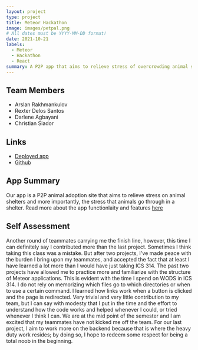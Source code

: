 ```yaml
---
layout: project
type: project
title: Meteor Hackathon
image: images/petpal.png
# All dates must be YYYY-MM-DD format!
date: 2021-10-21
labels:
  - Meteor
  - Hackathon
  - React
summary: A P2P app that aims to relieve stress of overcrowding animal shelters and also the stress that animals go through being admitted to a shelter.
---
```


## Team Members
- Arslan Rakhmankulov
- Rexter Delos Santos
- Darlene Agbayani
- Christian Siador

## Links
- [Deployed app](https://petpal.meteorapp.com/)
- [Github](https://github.com/team404-Meteor/PetPal)

## App Summary
Our app is a P2P animal adoption site that aims to relieve stress on animal shelters and more importantly, the stress that animals go through in a shelter. Read more about the app functionlaity and features [here](https://team404-meteor.github.io/PetPal/)

## Self Assessment
Another round of teammates carrying me the finish line, however, this time I can definitely say I contributed more than the last project. Sometimes I think taking this class was a mistake. But after two projects, I've made peace with the burden I bring upon my teammates, and accepted the fact that at least I have learned a lot more than I would have just taking ICS 314. The past two projects have allowed me to practice more and familiarize with the structure of Meteor applications. This is evident with the time I spend on WODS in ICS 314. I do not rely on memorizing which files go to which directories or when to use a certain command. I learned how links work when a button is clicked and the page is redirected. Very trivial and very little contribution to my team, but I can say with modesty that I put in the time and the effort to understand how the code works and helped whenever I could, or tried whenever I think I can. We are at the mid point of the semester and I am excited that my teammates have not kicked me off the team. For our last project, I aim to work more on the backend because that is where the heavy duty work resides; by doing so, I hope to redeem some respect for being a total noob in the beginning. 
